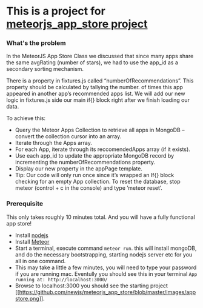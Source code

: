 # This is a project for [meteorjs_app_store project](http://www.bittiger.io/microproject/iw5e9DsrjKEMd6ojn)

### What's the problem
In the MeteorJS App Store Class we discussed that since many apps share the same avgRating (number of stars), we
had to use the app_id as a secondary sorting mechanism.

There is a property in fixtures.js called “numberOfRecommendations”. This property should be calculated by tallying the number. of times this app appeared in another app’s recommended apps list. We will add our new logic in fixtures.js side our main if{} block right after we finish loading our data.

To achieve this:

- Query the Meteor Apps Collection to retrieve all apps in MongoDB – convert the collection cursor into an array.
- Iterate through the Apps array.
- For each App, iterate through its reccomendedApps array (if it exists).
- Use each app_id to update the appropriate MongoDB record by incrementing the numberOfRecommendations property.
- Display our new property in the appPage template.
- Tip: Our code will only run once since it’s wrapped an If{} block checking for an empty App collection. To reset the database, stop meteor (control + c in the console) and type ’meteor reset’.

### Prerequisite

This only takes roughly 10 minutes total. And you will have a fully functional app store!
- Install [nodejs](https://nodejs.org/en/)
- Install [Meteor](https://www.meteor.com/install)
- Start a terminal, execute command `meteor run`. this will install mongoDB, and do the necessary bootstrapping, starting nodejs server etc for you all in one command. 
- This may take a little a few minutes, you will need to type your password if you are running mac. Eventully you should see this in your terminal `App running at: http://localhost:3000/`
- Browse to localhost:3000 you should see the starting project [[https://github.com/newjs/meteorjs_app_store/blob/master/images/appstore.png]].

